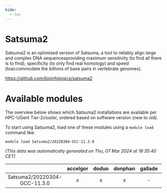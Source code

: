 ```yaml
---
hide:
  - toc
---
```


Satsuma2
========


Satsuma2 is an optimised version of Satsuma, a tool to reliably align large and complex DNA sequencesproviding maximum sensitivity (to find all there is to find), specificity (to only find real homology) and speed (toaccommodate the billions of base pairs in vertebrate genomes).

https://github.com/bioinfologics/satsuma2
# Available modules


The overview below shows which Satsuma2 installations are available per HPC-UGent Tier-2cluster, ordered based on software version (new to old).

To start using Satsuma2, load one of these modules using a `module load` command like:

```shell
module load Satsuma2/20220304-GCC-11.3.0
```

*(This data was automatically generated on Thu, 07 Mar 2024 at 18:35:40 CET)*  

| |accelgor|doduo|donphan|gallade|joltik|skitty|
| :---: | :---: | :---: | :---: | :---: | :---: | :---: |
|Satsuma2/20220304-GCC-11.3.0|x|x|x|-|x|x|
